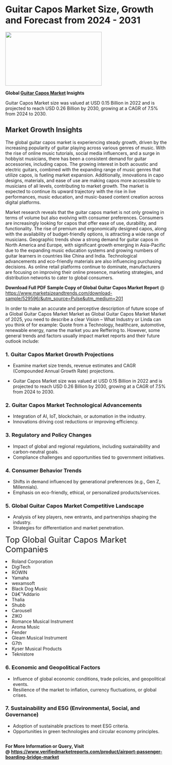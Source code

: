 <H1>Guitar Capos Market Size, Growth and Forecast from 2024 - 2031</H1><img class="aligncenter size-medium wp-image-584254" src="https://thirdeyenews.in/wp-content/uploads/2024/09/Global-Market-Research-300x168.jpeg" alt="" width="300" height="168" /><p><strong>Global&nbsp;<a href="https://www.marketsizeandtrends.com/download-sample/529596/&amp;utm_source=Pulse&amp;utm_medium=201">Guitar Capos Market</a> Insights</strong></p><p>Guitar Capos Market size was valued at USD 0.15 Billion in 2022 and is projected to reach USD 0.26 Billion by 2030, growing at a CAGR of 7.5% from 2024 to 2030.</p><p><h2>Market Growth Insights</h2> <p>The global guitar capos market is experiencing steady growth, driven by the increasing popularity of guitar playing across various genres of music. With the rise of online music tutorials, social media influencers, and a surge in hobbyist musicians, there has been a consistent demand for guitar accessories, including capos. The growing interest in both acoustic and electric guitars, combined with the expanding range of music genres that utilize capos, is fueling market expansion. Additionally, innovations in capo designs, materials, and ease of use are making capos more accessible to musicians of all levels, contributing to market growth. The market is expected to continue its upward trajectory with the rise in live performances, music education, and music-based content creation across digital platforms. <br></p> <p>Market research reveals that the guitar capos market is not only growing in terms of volume but also evolving with consumer preferences. Consumers are increasingly looking for capos that offer ease of use, durability, and functionality. The rise of premium and ergonomically designed capos, along with the availability of budget-friendly options, is attracting a wide range of musicians. Geographic trends show a strong demand for guitar capos in North America and Europe, with significant growth emerging in Asia-Pacific due to the expanding music education systems and growing numbers of guitar learners in countries like China and India. Technological advancements and eco-friendly materials are also influencing purchasing decisions. As online retail platforms continue to dominate, manufacturers are focusing on improving their online presence, marketing strategies, and distribution networks to cater to global consumers. <br></p><p><span class=""><strong>Download Full PDF Sample Copy of Global Guitar Capos Market Report</strong> @ <a href="https://www.marketsizeandtrends.com/download-sample/529596/&amp;utm_source=Pulse&amp;utm_medium=201" target="_blank">https://www.marketsizeandtrends.com/download-sample/529596/&amp;utm_source=Pulse&amp;utm_medium=201</a></span></p><p>In order to make an accurate and perceptive description of future scope of a Global&nbsp;Guitar Capos Market Market as Global&nbsp;Guitar Capos Market Market of 2025, you need to describe a clear Vision &ndash; What Industry or Linda can you think of for example: Quote from a Technology, healthcare, automotive, renewable energy, name the market you are Reffering to. However, some general trends and factors usually impact market reports and their future outlook include:</p><h3>1.&nbsp;<strong>Guitar Capos Market Growth Projections</strong></h3><ul><li>Examine market size trends, revenue estimates and CAGR (Compounded Annual Growth Rate) projections.</li><li><p>Guitar Capos Market size was valued at USD 0.15 Billion in 2022 and is projected to reach USD 0.26 Billion by 2030, growing at a CAGR of 7.5% from 2024 to 2030.</p></li></ul><h3>2.&nbsp;<strong>Guitar Capos Market Technological Advancements</strong></h3><ul><li>Integration of AI, IoT, blockchain, or automation in the industry.</li><li>Innovations driving cost reductions or improving efficiency.</li></ul><h3>3.&nbsp;<strong>Regulatory and Policy Changes</strong></h3><ul><li>Impact of global and regional regulations, including sustainability and carbon-neutral goals.</li><li>Compliance challenges and opportunities tied to government initiatives.</li></ul><h3>4.&nbsp;<strong>Consumer Behavior Trends</strong></h3><ul><li>Shifts in demand influenced by generational preferences (e.g., Gen Z, Millennials).</li><li>Emphasis on eco-friendly, ethical, or personalized products/services.</li></ul><h3>5.&nbsp;<strong>Global Guitar Capos Market Competitive Landscape</strong></h3><ul><li>Analysis of key players, new entrants, and partnerships shaping the industry.</li><li>Strategies for differentiation and market penetration.</li></ul><p data-pm-slice="1 1 []"><span style="color: inherit; font-family: inherit; font-size: 25px;">Top Global Guitar Capos Market Companies</span></p><div class="" data-test-id=""><p><li>Roland Corporation</li><li> DigiTech</li><li> ROWIN</li><li> Yamaha</li><li> wexamsoft</li><li> Black Dog Music</li><li> Dâ€™Addario</li><li> Thalia</li><li> Shubb</li><li> Carousell</li><li> ZIKO</li><li> Romance Musical Instrument</li><li> Aroma Music</li><li> Fender</li><li> Gleam Musical Instrument</li><li> G7th</li><li> Kyser Musical Products</li><li> Teknistore</li></p></div><h3>6.&nbsp;<strong>Economic and Geopolitical Factors</strong></h3><ul><li>Influence of global economic conditions, trade policies, and geopolitical events.</li><li>Resilience of the market to inflation, currency fluctuations, or global crises.</li></ul><h3>7.&nbsp;<strong>Sustainability and ESG (Environmental, Social, and Governance)</strong></h3><ul><li>Adoption of sustainable practices to meet ESG criteria.</li><li>Opportunities in green technologies and circular economy principles.</li></ul><h2><strong style="font-size: 14px;">For More Information or Query, Visit @&nbsp;</strong><a style="background-color: #ffffff; font-size: 14px;" href="https://www.marketsizeandtrends.com/report/guitar-capos-market/" target="_blank">https://www.verifiedmarketreports.com/product/airport-passenger-boarding-bridge-market</a></h2>
